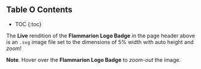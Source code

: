 ## Table O Contents

- TOC
{:toc}

The **Live** rendition of the **Flammarion Logo Badge** in the page header above is an `.svg` image file set to the dimensions of 5% width with auto height and *zoom*!

**Note**. Hover over the **Flammarion Logo Badge** to *zoom-out* the image.
